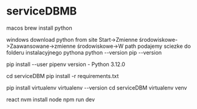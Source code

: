 # serviceDBMB
macos
brew install python

windows
download python from site
Start->Zmienne środowiskowe->Zaawansowane->zmienne środowiskowe->W path podajemy sciezke do folderu instalacyjnego pythona
python --version
pip --version

pip install --user pipenv
version - Python 3.12.0

cd serviceDBM
pip install -r requirements.txt

pip install virtualenv
virtualenv --version
cd serviceDBM
virtualenv venv

react 
nvm install node
npm run dev 